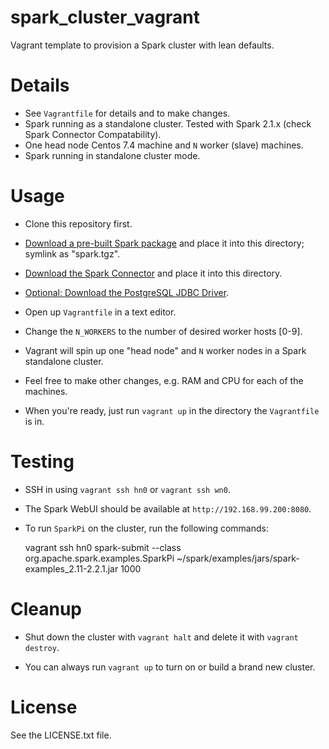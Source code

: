 # spark_cluster_vagrant #
Vagrant template to provision a Spark cluster with lean defaults. 

# Details #

- See `Vagrantfile` for details and to make changes.
- Spark running as a standalone cluster. Tested with Spark 2.1.x (check Spark Connector Compatability).
- One head node Centos 7.4 machine and `N` worker (slave) machines.
- Spark running in standalone cluster mode.

# Usage 

* Clone this repository first.

* [Download a pre-built Spark package](https://spark.apache.org/downloads.html) and place it into this directory; symlink as "spark.tgz".

* [Download the Spark Connector](https://network.pivotal.io/products/pivotal-gpdb) and place it into this directory.

* [Optional: Download the PostgreSQL JDBC Driver](https://jdbc.postgresql.org/download.html).

* Open up `Vagrantfile` in a text editor.

* Change the `N_WORKERS` to the number of desired worker hosts [0-9].

* Vagrant will spin up one "head node" and `N` worker nodes in a Spark standalone cluster.

* Feel free to make other changes, e.g. RAM and CPU for each of the machines.

* When you're ready, just run `vagrant up` in the directory the `Vagrantfile` is in. 

# Testing

* SSH in using `vagrant ssh hn0` or `vagrant ssh wn0`.

* The Spark WebUI should be available at `http://192.168.99.200:8080`.

* To run `SparkPi` on the cluster, run the following commands:

    vagrant ssh hn0
    spark-submit --class org.apache.spark.examples.SparkPi ~/spark/examples/jars/spark-examples_2.11-2.2.1.jar 1000


# Cleanup

* Shut down the cluster with `vagrant halt` and delete it with `vagrant destroy`. 

* You can always run `vagrant up` to turn on or build a brand new cluster.

# License #

See the LICENSE.txt file.
